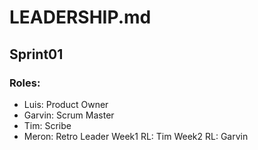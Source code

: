 # LEADERSHIP.md

## Sprint01
### Roles:
* Luis: Product Owner
* Garvin: Scrum Master
* Tim: Scribe
* Meron: Retro Leader
  Week1 RL: Tim
  Week2 RL: Garvin
